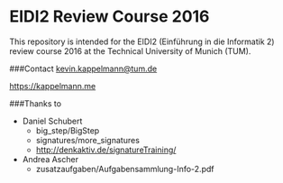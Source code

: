 # EIDI2 Review Course 2016
This repository is intended for the EIDI2 (Einführung in die Informatik 2) review course 2016 at the Technical University of Munich (TUM).

###Contact
kevin.kappelmann@tum.de

https://kappelmann.me

###Thanks to 
* Daniel Schubert
  * big_step/BigStep
  * signatures/more_signatures
  * http://denkaktiv.de/signatureTraining/
* Andrea Ascher
  * zusatzaufgaben/Aufgabensammlung-Info-2.pdf
